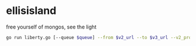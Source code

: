 # ellisisland
free yourself of mongos, see the light

```sh
go run liberty.go [--queue $queue] --from $v2_url --to $v3_url --v2_project_id $v2_project_id --v2_token $v2_token --v3_project_id $v3_project_id --v3_token $v3_token
```
